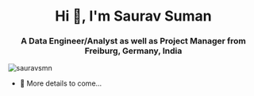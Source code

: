 <h1 align="center">Hi 👋, I'm Saurav Suman</h1>
<h3 align="center">A Data Engineer/Analyst as well as Project Manager from Freiburg, Germany, India</h3>


<p align="left"> <img src="https://komarev.com/ghpvc/?username=sauravsmn&label=Profile%20views&color=0e75b6&style=flat" alt="sauravsmn" /> </p>

- 🔭 More details to come...
